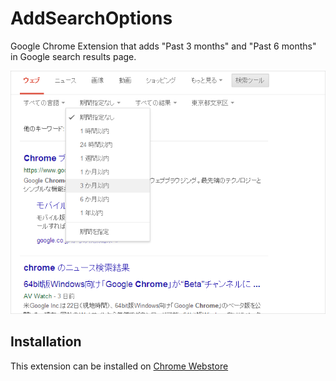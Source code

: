 # AddSearchOptions

Google Chrome Extension that adds "Past 3 months" and "Past 6 months" in Google search results page.

![AddSearchOptions](https://raw.githubusercontent.com/suzuki86/AddSearchOptions/assets/images/add-search-options.png)

## Installation

This extension can be installed on [Chrome Webstore](https://chrome.google.com/webstore/detail/add-search-options/kaifgnoibnjldmdkkfogenbfbfgcbiao?hl=ja)
